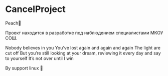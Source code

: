 # CancelProject

Peach🍑

Проект находится в разработке под наблюдением специалистами МКОУ СОШ.



Nobody believes in you
You’ve lost again
and again and again
The light are cut off
But you’re still looking
at your dream,
reviewing it every day
and say to yourself
It’s not over until I win



By support linux 🐧

















